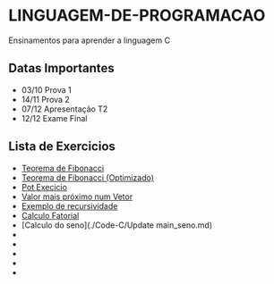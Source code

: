 # LINGUAGEM-DE-PROGRAMACAO
Ensinamentos para aprender a linguagem C 
## Datas Importantes
- 03/10 Prova 1
- 14/11 Prova 2
- 07/12 Apresentação T2
- 12/12 Exame Final 
## Lista de Exercicios
- [Teorema de Fibonacci](./Code-C/fib_no.md)
- [Teorema de Fibonacci (Optimizado)](./Code-C/fib_op.md)
- [Pot Execicio](./Code-C/Pot.md)
- [Valor mais próximo num Vetor](./Code-C/Vetor_ex6_listaMELHOR_inte.md) 
- [Exemplo de recursividade](./Code-C/main_exemplo_recursivo.md)
- [Calculo Fatorial](./Code-C/main_fatorial_recursivo.md)
- [Calculo do seno](./Code-C/Update main_seno.md)
- [](./Code-C/)
- [](./Code-C/)
- [](./Code-C/)
- [](./Code-C/)
- [](./Code-C/)




